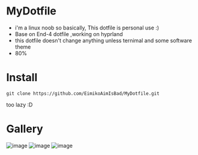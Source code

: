 # MyDotfile
- i'm a linux noob so basically, This dotfile is personal use :)
- Base on End-4 dotfile ,working on hyprland
- this dotfile doesn't change anything unless ternimal and some software theme
- 80% 

# Install
```
git clone https://github.com/EimikoAimIsBad/MyDotfile.git
```  

too lazy :D

# Gallery

![image](https://github.com/user-attachments/assets/d7ec14f9-eb87-4ad0-a44b-84f8639ea177)
![image](https://github.com/user-attachments/assets/7b691c90-5917-4821-ac1e-bae5d6bf624e)
![image](https://github.com/user-attachments/assets/eb9ae93d-1cc1-4b93-99e6-514e24d47c5c)
